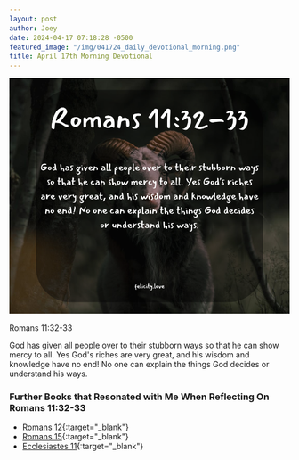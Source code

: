 ```yaml
---
layout: post
author: Joey
date: 2024-04-17 07:18:28 -0500
featured_image: "/img/041724_daily_devotional_morning.png"
title: April 17th Morning Devotional
---
```


[![April 17th 2024 - Morning Devotional](/img/041724_daily_devotional_morning.png)](/img/041724_daily_devotional_morning.png)

Romans 11:32-33

God has given all people over to their stubborn ways so that he can show mercy to all. Yes God's riches are very great, and his wisdom and knowledge have no end! No one can explain the things God decides or understand his ways. 

### Further Books that Resonated with Me When Reflecting On Romans 11:32-33
- [Romans 12](https://www.biblegateway.com/passage/?search=Romans+12&version=NIV){:target="_blank"}
- [Romans 15](https://www.biblegateway.com/passage/?search=Romans%2015&version=NIV){:target="_blank"}
- [Ecclesiastes 11](https://www.biblegateway.com/passage/?search=Ecclesiastes%2011&version=NIV){:target="_blank"}